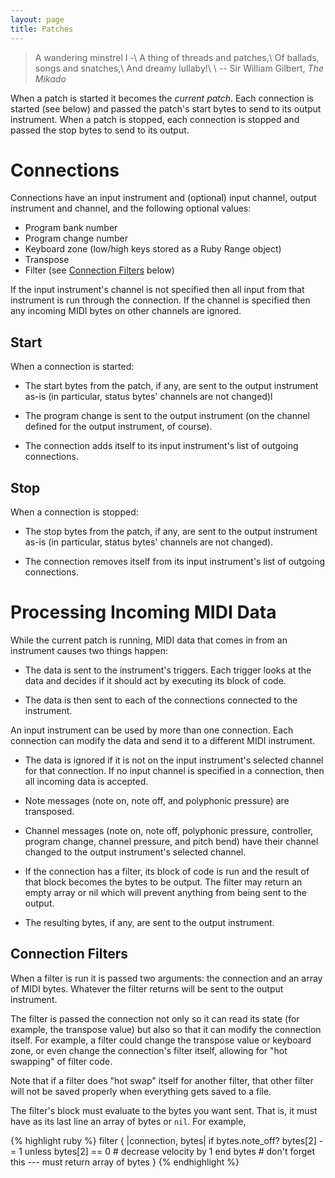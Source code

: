 ```yaml
---
layout: page
title: Patches
---
```


> A wandering minstrel I -\\
> A thing of threads and patches,\\
> Of ballads, songs and snatches,\\
> And dreamy lullaby!\\
> \\
> -- Sir William Gilbert, _The Mikado_

When a patch is started it becomes the _current patch_. Each connection is
started (see below) and passed the patch's start bytes to send to its output
instrument. When a patch is stopped, each connection is stopped and passed
the stop bytes to send to its output.

# Connections

Connections have an input instrument and (optional) input channel, output
instrument and channel, and the following optional values:

- Program bank number
- Program change number
- Keyboard zone (low/high keys stored as a Ruby Range object)
- Transpose
- Filter (see [Connection Filters](#connection-filters) below)

If the input instrument's channel is not specified then all input from that
instrument is run through the connection. If the channel is specified then
any incoming MIDI bytes on other channels are ignored.

## Start

When a connection is started:

- The start bytes from the patch, if any, are sent to the output instrument
  as-is (in particular, status bytes' channels are not changed)l

- The program change is sent to the output instrument (on the channel
  defined for the output instrument, of course).

- The connection adds itself to its input instrument's list of outgoing
  connections.

## Stop

When a connection is stopped:

- The stop bytes from the patch, if any, are sent to the output instrument
  as-is (in particular, status bytes' channels are not changed).

- The connection removes itself from its input instrument's list of outgoing
  connections.

# Processing Incoming MIDI Data

While the current patch is running, MIDI data that comes in from an
instrument causes two things happen:

- The data is sent to the instrument's triggers. Each trigger looks at the
  data and decides if it should act by executing its block of code.

- The data is then sent to each of the connections connected to the
  instrument.

An input instrument can be used by more than one connection. Each connection
can modify the data and send it to a different MIDI instrument.

- The data is ignored if it is not on the input instrument's selected
  channel for that connection. If no input channel is specified in a
  connection, then all incoming data is accepted.

- Note messages (note on, note off, and polyphonic pressure) are transposed.

- Channel messages (note on, note off, polyphonic pressure, controller,
  program change, channel pressure, and pitch bend) have their channel
  changed to the output instrument's selected channel.

- If the connection has a filter, its block of code is run and the result of
  that block becomes the bytes to be output. The filter may return an empty
  array or nil which will prevent anything from being sent to the output.

- The resulting bytes, if any, are sent to the output instrument.

## Connection Filters

When a filter is run it is passed two arguments: the connection and an array
of MIDI bytes. Whatever the filter returns will be sent to the output
instrument.

The filter is passed the connection not only so it can read its state (for
example, the transpose value) but also so that it can modify the connection
itself. For example, a filter could change the transpose value or keyboard
zone, or even change the connection's filter itself, allowing for "hot
swapping" of filter code.

  Note that if a filter does "hot swap" itself for another filter, that
  other filter will not be saved properly when everything gets saved to a
  file.

The filter's block must evaluate to the bytes you want sent. That is, it
must have as its last line an array of bytes or `nil`. For example,

{% highlight ruby %}
filter { |connection, bytes|
  if bytes.note_off?
    bytes[2] -= 1 unless bytes[2] == 0 # decrease velocity by 1
  end
  bytes         # don't forget this --- must return array of bytes
}
{% endhighlight %}
